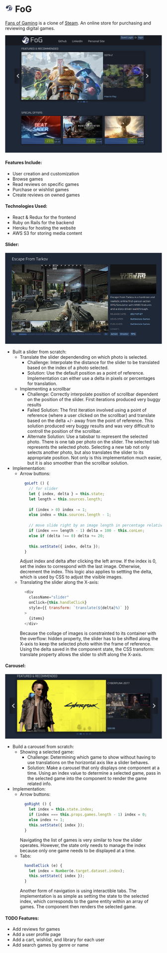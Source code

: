 # <img src="https://github.com/dancreppel/FoG/blob/master/app/assets/images/FoG-logo.png" alt="Fog Logo" width="25" height="25"/> FoG
[Fans of Gaming](https://fans-of-gaming.herokuapp.com/) is a clone of [Steam](https://store.steampowered.com/).  An online store for purchasing and reviewing digital games.

<img src="https://github.com/dancreppel/FoG/blob/master/app/assets/images/readme/front_page.png" alt="Front Page">

#### Features Include:
  * User creation and customization
  * Browse games
  * Read reviews on specific games
  * Purchase or wishlist games
  * Create reviews on owned games
#### Technologies Used:
  * React & Redux for the frontend
  * Ruby on Rails for the backend
  * Heroku for hosting the website
  * AWS S3 for storing media content
#### Slider:
  ![slider](https://github.com/dancreppel/FoG/blob/master/app/assets/images/readme/games_show_slider.png "Slider")
  * Built a slider from scratch:
    * Translate the slider dependending on which photo is selected.
      * Challenge: Interpolate the distance for the slider to be translated based on the index of a photo selected.
      * Solution: Use the default position as a point of reference. Implementation can either use a delta in pixels or percentages for translation.
    * Implementing a scrollbar
      * Challenge: Correctly interpolate position of scrollbar dependent on the position of the slider.  First iterations produced very buggy results
      * Failed Solution: The first iteration involved using a point of reference (where a user clicked on the scrollbar) and translate based on the delta +/- away from the point of reference.  This solution produced very buggy results and was very difficult to controll the position of the scrollbar.
      * Alternate Solution: Use a tabsbar to represent the selected photo.  There is one tab per photo on the slider.  The selected tab represents the selected photo.  Selecting a new tab not only selects another photo, but also translates the slider to its appropriate position.  Not only is this implementation much easier, but it is also smoother than the scrollbar solution.
  * Implementation:
    * Arrow buttons:
      ``` js
        goLeft () {
          // for slider
          let { index, delta } = this.state;
          let length = this.sources.length;

          if (index > 0) index -= 1;
          else index = this.sources.length - 1;

          // move slide right by an image length in percentage relative to container width
          if (index === length - 1) delta = 100 - this.conLen;
          else if (delta !== 0) delta += 20;

          this.setState({ index, delta });
        }
      ```
      Adjust index and delta after clicking the left arrow.  If the index is 0, set the index to correspond with the last image. Otherwise, decrement the index.  This logic also applies to settting the delta, which is used by CSS to adjust the visible images.
    * Translating the slider along the X-axis:
      ``` js
        <div
          className="slider"
          onClick={this.handleClick}
          style={{ transform: `translate(${delta}%)` }}
        >
          {items}
        </div>
      ```
      Because the collage of images is constrainted to its container with the overflow: hidden property, the slider has to be shifted along the X-axis to keep the selected photo within the frame of reference. Using the delta saved in the component state, the CSS transform: translate property allows the slider to shift along the X-axis.
#### Carousel: 
  ![carousel](https://github.com/dancreppel/FoG/blob/master/app/assets/images/readme/main_carousel.png "Carousel")
  * Build a carousel from scratch:
    * Showing a selected game:
      * Challenge: Determining which game to show without having to use translations on the horizontal axis like a slider behaves.
      * Solution: Make a carousel that only displays one component at a time.  Using an index value to determine a selected game, pass in the selected game into the component to render the game related info.
  * Implementation:
    * Arrow buttons:
      ``` js
        goRight () {
          let index = this.state.index;
          if (index === this.props.games.length - 1) index = 0;
          else index += 1;
          this.setState({ index });
        }
      ```
      Navigating the list of games is very similar to how the slider operates.  However, the state only needs to manage the index because only one game needs to be displayed at a time.
    * Tabs:
      ``` js
        handleClick (e) {
          let index = Number(e.target.dataset.index);
          this.setState({ index });
        }
      ```
      Another form of navigation is using interactible tabs.  The implementation is as simple as setting the state to the selected index, which corresponds to the game entity within an array of games.  The component then renders the selected game.
#### TODO Features: 
  * Add reviews for games
  * Add a user profile page
  * Add a cart, wishlist, and library for each user
  * Add search games by genre or name
